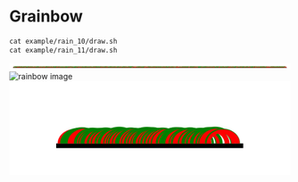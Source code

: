 # Grainbow

```
cat example/rain_10/draw.sh
cat example/rain_11/draw.sh

```

![rainbow image](example/rain_10/ref.svg)
![rainbow image](example/rain_11/test1.ref.s1.e3000.svg)
![rainbow image](example/rain_11/test2.ref.s72480.e76480.svg)
<br>
